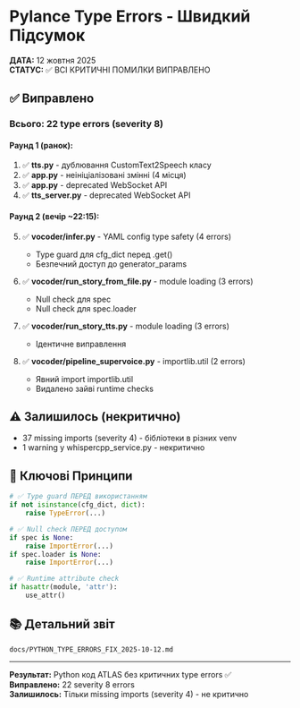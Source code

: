 # Pylance Type Errors - Швидкий Підсумок

**ДАТА:** 12 жовтня 2025  
**СТАТУС:** ✅ ВСІ КРИТИЧНІ ПОМИЛКИ ВИПРАВЛЕНО

## ✅ Виправлено

### Всього: 22 type errors (severity 8)

#### Раунд 1 (ранок):
1. ✅ **tts.py** - дублювання CustomText2Speech класу
2. ✅ **app.py** - неініціалізовані змінні (4 місця)
3. ✅ **app.py** - deprecated WebSocket API
4. ✅ **tts_server.py** - deprecated WebSocket API

#### Раунд 2 (вечір ~22:15):
5. ✅ **vocoder/infer.py** - YAML config type safety (4 errors)
   - Type guard для cfg_dict перед .get()
   - Безпечний доступ до generator_params

6. ✅ **vocoder/run_story_from_file.py** - module loading (3 errors)
   - Null check для spec
   - Null check для spec.loader

7. ✅ **vocoder/run_story_tts.py** - module loading (3 errors)
   - Ідентичне виправлення

8. ✅ **vocoder/pipeline_supervoice.py** - importlib.util (2 errors)
   - Явний import importlib.util
   - Видалено зайві runtime checks

## ⚠️ Залишилось (некритично)

- 37 missing imports (severity 4) - бібліотеки в різних venv
- 1 warning у whispercpp_service.py - некритично

## 🎯 Ключові Принципи

```python
# ✅ Type guard ПЕРЕД використанням
if not isinstance(cfg_dict, dict):
    raise TypeError(...)

# ✅ Null check ПЕРЕД доступом
if spec is None:
    raise ImportError(...)
if spec.loader is None:
    raise ImportError(...)

# ✅ Runtime attribute check
if hasattr(module, 'attr'):
    use_attr()
```

## 📚 Детальний звіт

`docs/PYTHON_TYPE_ERRORS_FIX_2025-10-12.md`

---

**Результат:** Python код ATLAS без критичних type errors ✅  
**Виправлено:** 22 severity 8 errors  
**Залишилось:** Тільки missing imports (severity 4) - не критично
